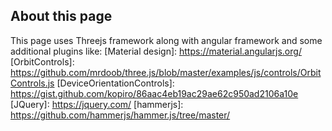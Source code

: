 ## About this page
This page uses Threejs framework along with angular framework and some additional plugins like:
[Material design]: https://material.angularjs.org/
[OrbitControls]: https://github.com/mrdoob/three.js/blob/master/examples/js/controls/OrbitControls.js
[DeviceOrientationControls]: https://gist.github.com/kopiro/86aac4eb19ac29ae62c950ad2106a10e
[JQuery]: https://jquery.com/
[hammerjs]: https://github.com/hammerjs/hammer.js/tree/master/